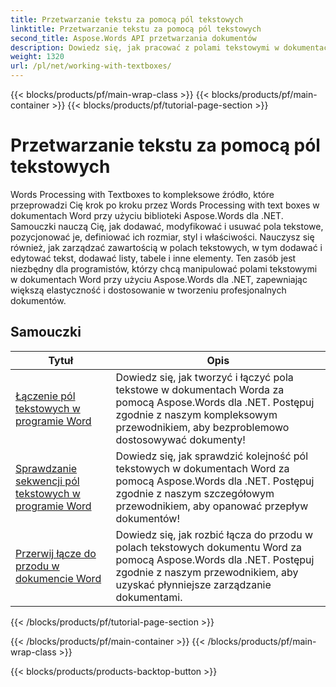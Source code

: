 ```yaml
---
title: Przetwarzanie tekstu za pomocą pól tekstowych
linktitle: Przetwarzanie tekstu za pomocą pól tekstowych
second_title: Aspose.Words API przetwarzania dokumentów
description: Dowiedz się, jak pracować z polami tekstowymi w dokumentach Worda, używając Aspose.Words dla .NET. Samouczki krok po kroku z przykładowym kodem do wydajnego tworzenia, manipulowania i formatowania pól tekstowych.
weight: 1320
url: /pl/net/working-with-textboxes/
---
```


{{< blocks/products/pf/main-wrap-class >}}
{{< blocks/products/pf/main-container >}}
{{< blocks/products/pf/tutorial-page-section >}}

# Przetwarzanie tekstu za pomocą pól tekstowych

Words Processing with Textboxes to kompleksowe źródło, które przeprowadzi Cię krok po kroku przez Words Processing with text boxes w dokumentach Word przy użyciu biblioteki Aspose.Words dla .NET. Samouczki nauczą Cię, jak dodawać, modyfikować i usuwać pola tekstowe, pozycjonować je, definiować ich rozmiar, styl i właściwości. Nauczysz się również, jak zarządzać zawartością w polach tekstowych, w tym dodawać i edytować tekst, dodawać listy, tabele i inne elementy. Ten zasób jest niezbędny dla programistów, którzy chcą manipulować polami tekstowymi w dokumentach Word przy użyciu Aspose.Words dla .NET, zapewniając większą elastyczność i dostosowanie w tworzeniu profesjonalnych dokumentów.

 ## Samouczki
| Tytuł | Opis |
| --- | --- |
| [Łączenie pól tekstowych w programie Word](./create-a-link/) | Dowiedz się, jak tworzyć i łączyć pola tekstowe w dokumentach Worda za pomocą Aspose.Words dla .NET. Postępuj zgodnie z naszym kompleksowym przewodnikiem, aby bezproblemowo dostosowywać dokumenty! |
| [Sprawdzanie sekwencji pól tekstowych w programie Word](./check-sequence/) | Dowiedz się, jak sprawdzić kolejność pól tekstowych w dokumentach Word za pomocą Aspose.Words dla .NET. Postępuj zgodnie z naszym szczegółowym przewodnikiem, aby opanować przepływ dokumentów! |
| [Przerwij łącze do przodu w dokumencie Word](./break-a-link/) | Dowiedz się, jak rozbić łącza do przodu w polach tekstowych dokumentu Word za pomocą Aspose.Words dla .NET. Postępuj zgodnie z naszym przewodnikiem, aby uzyskać płynniejsze zarządzanie dokumentami. |
{{< /blocks/products/pf/tutorial-page-section >}}

{{< /blocks/products/pf/main-container >}}
{{< /blocks/products/pf/main-wrap-class >}}

{{< blocks/products/products-backtop-button >}}
